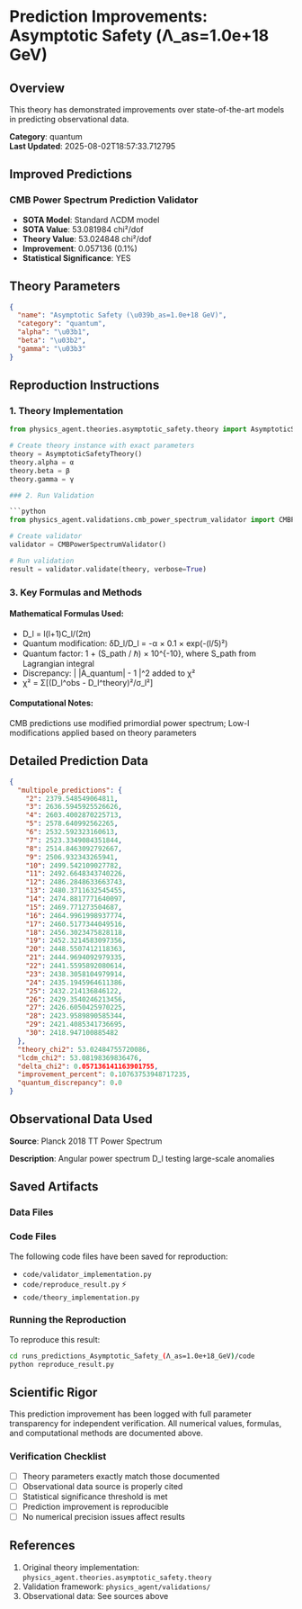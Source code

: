 # Prediction Improvements: Asymptotic Safety (Λ_as=1.0e+18 GeV)

## Overview

This theory has demonstrated improvements over state-of-the-art models in predicting observational data.

**Category**: quantum  
**Last Updated**: 2025-08-02T18:57:33.712795

## Improved Predictions

### CMB Power Spectrum Prediction Validator

- **SOTA Model**: Standard ΛCDM model
- **SOTA Value**: 53.081984 chi²/dof
- **Theory Value**: 53.024848 chi²/dof
- **Improvement**: 0.057136 (0.1%)
- **Statistical Significance**: YES

## Theory Parameters

```json
{
  "name": "Asymptotic Safety (\u039b_as=1.0e+18 GeV)",
  "category": "quantum",
  "alpha": "\u03b1",
  "beta": "\u03b2",
  "gamma": "\u03b3"
}
```

## Reproduction Instructions

### 1. Theory Implementation

```python
from physics_agent.theories.asymptotic_safety.theory import AsymptoticSafetyTheory

# Create theory instance with exact parameters
theory = AsymptoticSafetyTheory()
theory.alpha = α
theory.beta = β
theory.gamma = γ

### 2. Run Validation

```python
from physics_agent.validations.cmb_power_spectrum_validator import CMBPowerSpectrumValidator

# Create validator
validator = CMBPowerSpectrumValidator()

# Run validation
result = validator.validate(theory, verbose=True)
```

### 3. Key Formulas and Methods

#### Mathematical Formulas Used:

- D_l = l(l+1)C_l/(2π)
- Quantum modification: δD_l/D_l = -α × 0.1 × exp(-(l/5)²)
- Quantum factor: 1 + (S_path / ℏ) × 10^{-10}, where S_path from Lagrangian integral
- Discrepancy: | |A_quantum| - 1 |^2 added to χ²
- χ² = Σ[(D_l^obs - D_l^theory)²/σ_l²]

#### Computational Notes:

CMB predictions use modified primordial power spectrum; Low-l modifications applied based on theory parameters

## Detailed Prediction Data

```json
{
  "multipole_predictions": {
    "2": 2379.548549064811,
    "3": 2636.5945925526626,
    "4": 2603.4002870225713,
    "5": 2578.640992562265,
    "6": 2532.592323160613,
    "7": 2523.3349084351844,
    "8": 2514.8463092792667,
    "9": 2506.932343265941,
    "10": 2499.542109027782,
    "11": 2492.6648343740226,
    "12": 2486.2848633663743,
    "13": 2480.3711632545455,
    "14": 2474.8817771640097,
    "15": 2469.771273504687,
    "16": 2464.9961998937774,
    "17": 2460.5177344049516,
    "18": 2456.3023475828118,
    "19": 2452.3214583097356,
    "20": 2448.5507412118363,
    "21": 2444.9694092979335,
    "22": 2441.5595892080614,
    "23": 2438.3058104979914,
    "24": 2435.1945964611386,
    "25": 2432.214136846122,
    "26": 2429.3540246213456,
    "27": 2426.6050425970225,
    "28": 2423.9589890585344,
    "29": 2421.4085341736695,
    "30": 2418.947100885482
  },
  "theory_chi2": 53.02484755720086,
  "lcdm_chi2": 53.08198369836476,
  "delta_chi2": 0.057136141163901755,
  "improvement_percent": 0.10763753948717235,
  "quantum_discrepancy": 0.0
}
```

## Observational Data Used

**Source**: Planck 2018 TT Power Spectrum

**Description**: Angular power spectrum D_l testing large-scale anomalies


## Saved Artifacts

### Data Files


### Code Files

The following code files have been saved for reproduction:

- `code/validator_implementation.py`
- `code/reproduce_result.py` ⚡
- `code/theory_implementation.py`

### Running the Reproduction

To reproduce this result:

```bash
cd runs_predictions_Asymptotic_Safety_(Λ_as=1.0e+18_GeV)/code
python reproduce_result.py
```

## Scientific Rigor

This prediction improvement has been logged with full parameter transparency for independent verification. 
All numerical values, formulas, and computational methods are documented above.

### Verification Checklist

- [ ] Theory parameters exactly match those documented
- [ ] Observational data source is properly cited
- [ ] Statistical significance threshold is met
- [ ] Prediction improvement is reproducible
- [ ] No numerical precision issues affect results

## References

1. Original theory implementation: `physics_agent.theories.asymptotic_safety.theory`
2. Validation framework: `physics_agent/validations/`
3. Observational data: See sources above
